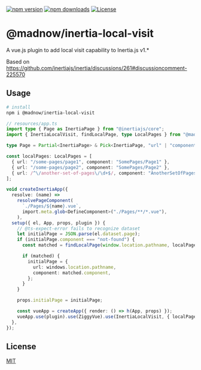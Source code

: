 <p>
  <a href="https://www.npmjs.com/package/@madnow/inertia-local-visit"><img src="https://img.shields.io/npm/v/%40madnow%2Finertia-local-visit" alt="npm version"></a>
  <a href="https://www.npmjs.com/package/@madnow/inertia-local-visit"><img src="https://img.shields.io/npm/dt/%40madnow%2Finertia-local-visit" alt="npm downloads"></a>
  <a href="https://github.com/madnowruzi/inertia-local-visit/blob/main/LICENSE"><img src="https://img.shields.io/github/license/madnowruzi/inertia-local-visit" alt="License"></a>
</p>

# @madnow/inertia-local-visit

A vue.js plugin to add local visit capability to Inertia.js v1.\*

Based on https://github.com/inertiajs/inertia/discussions/261#discussioncomment-225570

## Usage

```sh
# install
npm i @madnow/inertia-local-visit
```

```ts
// resources/app.ts
import type { Page as InertiaPage } from "@inertiajs/core";
import { InertiaLocalVisit, findLocalPage, type LocalPages } from "@madnow/inertia-local-visit";

type Page = Partial<InertiaPage> & Pick<InertiaPage, "url" | "component">;

const localPages: LocalPages = [
  { url: "/some-pages/page1", component: "SomePages/Page1" },
  { url: "/some-pages/page2", component: "SomePages/Page2" },
  { url: /^\/another-set-of-pages\/\d+$/, component: "AnotherSetOfPages/Show" },
];

void createInertiaApp({
  resolve: (name) =>
    resolvePageComponent(
      `./Pages/${name}.vue`,
      import.meta.glob<DefineComponent>("./Pages/**/*.vue"),
    ),
  setup({ el, App, props, plugin }) {
    // @ts-expect-error fails to recognize dataset
    let initialPage = JSON.parse(el.dataset.page);
    if (initialPage.component === "not-found") {
      const matched = findLocalPage(window.location.pathname, localPages);

      if (matched) {
        initialPage = {
          url: windows.location.pathname,
          component: matched.component,
        };
      }
    }

    props.initialPage = initialPage;

    const vueApp = createApp({ render: () => h(App, props) });
    vueApp.use(plugin).use(ZiggyVue).use(InertiaLocalVisit, { localPages }).mount(el);
  },
});
```

## License

[MIT](./LICENSE)
